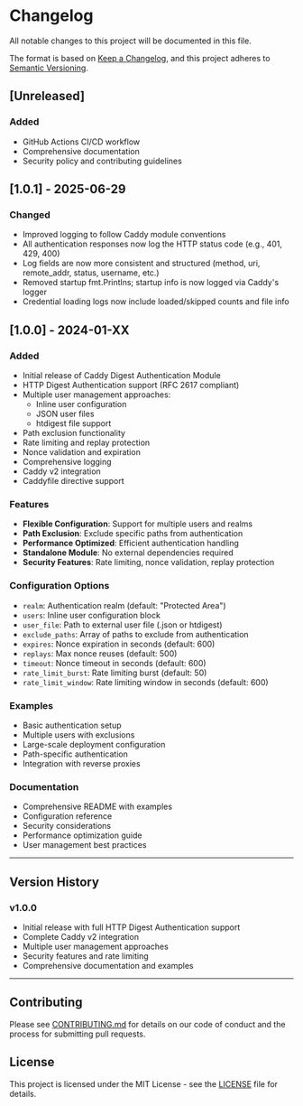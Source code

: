 # Changelog

All notable changes to this project will be documented in this file.

The format is based on [Keep a Changelog](https://keepachangelog.com/en/1.0.0/),
and this project adheres to [Semantic Versioning](https://semver.org/spec/v2.0.0.html).

## [Unreleased]

### Added
- GitHub Actions CI/CD workflow
- Comprehensive documentation
- Security policy and contributing guidelines

## [1.0.1] - 2025-06-29

### Changed
- Improved logging to follow Caddy module conventions
- All authentication responses now log the HTTP status code (e.g., 401, 429, 400)
- Log fields are now more consistent and structured (method, uri, remote_addr, status, username, etc.)
- Removed startup fmt.Printlns; startup info is now logged via Caddy's logger
- Credential loading logs now include loaded/skipped counts and file info

## [1.0.0] - 2024-01-XX

### Added
- Initial release of Caddy Digest Authentication Module
- HTTP Digest Authentication support (RFC 2617 compliant)
- Multiple user management approaches:
  - Inline user configuration
  - JSON user files
  - htdigest file support
- Path exclusion functionality
- Rate limiting and replay protection
- Nonce validation and expiration
- Comprehensive logging
- Caddy v2 integration
- Caddyfile directive support

### Features
- **Flexible Configuration**: Support for multiple users and realms
- **Path Exclusion**: Exclude specific paths from authentication
- **Performance Optimized**: Efficient authentication handling
- **Standalone Module**: No external dependencies required
- **Security Features**: Rate limiting, nonce validation, replay protection

### Configuration Options
- `realm`: Authentication realm (default: "Protected Area")
- `users`: Inline user configuration block
- `user_file`: Path to external user file (.json or htdigest)
- `exclude_paths`: Array of paths to exclude from authentication
- `expires`: Nonce expiration in seconds (default: 600)
- `replays`: Max nonce reuses (default: 500)
- `timeout`: Nonce timeout in seconds (default: 600)
- `rate_limit_burst`: Rate limiting burst (default: 50)
- `rate_limit_window`: Rate limiting window in seconds (default: 600)

### Examples
- Basic authentication setup
- Multiple users with exclusions
- Large-scale deployment configuration
- Path-specific authentication
- Integration with reverse proxies

### Documentation
- Comprehensive README with examples
- Configuration reference
- Security considerations
- Performance optimization guide
- User management best practices

---

## Version History

### v1.0.0
- Initial release with full HTTP Digest Authentication support
- Complete Caddy v2 integration
- Multiple user management approaches
- Security features and rate limiting
- Comprehensive documentation and examples

---

## Contributing

Please see [CONTRIBUTING.md](CONTRIBUTING.md) for details on our code of conduct and the process for submitting pull requests.

## License

This project is licensed under the MIT License - see the [LICENSE](LICENSE) file for details. 